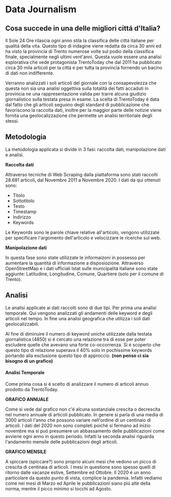 # Data Journalism



## Cosa succede in una delle migliori cittá d'Italia?

Il Sole 24 Ore rilascia ogni anno stila la classifica delle cittá italiane per qualitá della vita. Questo tipo di indagine viene redatta da circa 30 anni ed ha visto la provincia di Trento numerose volte sul podio della classifica finale, specialmente negli ultimi vent'anni. Questa vuole essere una analisi esplorativa che vede protagonista TrentoToday che dal 2011 ha pubblicato circa 30 mila articoli per la cittá e per tutta la provincia fornendo un bacino di dati non indifferente. 

Verranno analizzati i soli articoli del giornale con la consapevolezza che questa non sia una analisi oggettiva sulla totalitá dei fatti accaduti in provincia ne una rappresentazione valida per trarre alcuna giudizio giornalistico sulla testata presa in esame. La scelta di TrentoToday é data dal fatto che gli articoli seguono degli standard di pubblicazione che favoriscono la raccolta dati, inoltre per la maggior parte delle notizie viene fornita una geolocalizzazione che permette un analisi territoriale degli stessi. 

## Metodologia

La metodologia applicata si divide in 3 fasi: raccolta dati, manipolazione dati e analisi. 

**Raccolta dati**

Attraverso tecniche di Web Scraping dalla piattaforma sono stati raccolti 28.681 articoli, dal Novembre 2011 a Novembre 2020. I dati da qui ottenuti sono:

* Titolo
* Sottotitolo
* Testo
* Timestamp
* Indirizzo
* Keywords

Le Keywords sono le parole chiave relative all'articolo, vengono utilizzate per specificare l'argomento dell'articolo e velocizzare le ricerche sul web.

**Manipolazione dati**

In questa fase sono state utilizzate le informaizoni in possesso per aumentare la quantitá di informazione a disposiozione. Attraverso OpenStreetMap e i dati ufficiali Istat sulle municipalitá italiane sono state aggiunte: Latitudine, Longitudine, Comune, Quartiere (solo per il comune di Trento).

## Analisi

Le analisi applicate ai dati raccolti sono di due tipi. Per prima una analisi temporale. Qui vengono analizzati gli andamenti delle keyword e degli articoli nel tempo. In fine una analisi geografica che utilizza i soli dati geolocalizzabili.

Al fine di diminuire il numero di keyword uniche utilizzate dalla testata giornalistica (4850) si é cercato una relazione tra di esse per poter escludere quelle che avevano una forte co-occorrenza. Si é scoperto che questo tipo di relazione superava il 40% solo in pochissime keywords portando alla esclusione questo tipo di approccio. **(non penso ci sia bisogno di un grafico)**

#### Analisi Temporale

Come prima cosa si é scelto di analizzare il numero di articoli annuo prodotto da TrentoToday. 

**GRAFICO ANNUALE**

Come si vede dal grafico non c'é alcuna sostanziale crescita o decrescita nel numero annuale di articoli pubblicato. In genere si parla di una media di 3000 articoli l'anno che possono variare nell'ordine di un centinaio di articoli. I dati del 2020 non sono completi poiché si fermano ad inizio novembre ma si puó presumere un abbassamento delle pubblicazioni come avviene ogni anno in questo periodo. Infatti la seconda analisi riguarda l'andamento mensile delle pubblicazioni degli articoli. 

**GRAFICO MENSILE**

A spiccare (spiccare?) sono proprio alcuni mesi che vedono un picco di crescita di centinaia di articoli. I mesi in questione sono spesso quelli di ritorno dalle vacanze estive, Settembre ed Ottobre. Il 2020 é un anno particolare da questo punto di vista, complice la pandemia. Infatti vediamo come nei mesi di Marzo ed Aprile le pubblicazioni siano piú alte della norma, mentre il picco minimo si tocchi ad Agosto. 